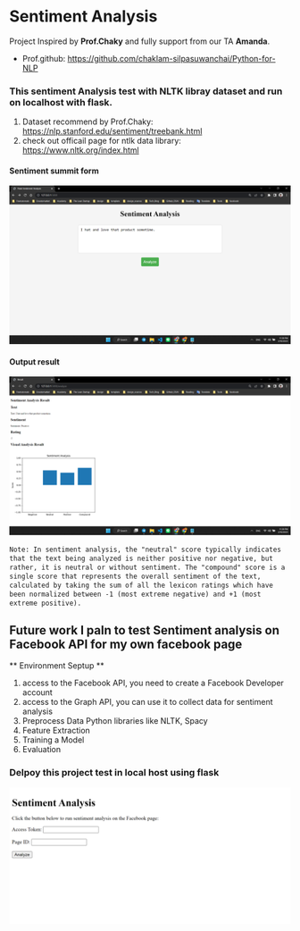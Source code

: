 

# Sentiment Analysis
Project Inspired by **Prof.Chaky** and fully support from our TA **Amanda**.
- Prof.github: https://github.com/chaklam-silpasuwanchai/Python-for-NLP
### This sentiment Analysis test with NLTK libray dataset and run on localhost with flask.
1. Dataset recommend by Prof.Chaky: https://nlp.stanford.edu/sentiment/treebank.html
2. check out officail page for ntlk data library: https://www.nltk.org/index.html
#### Sentiment summit form
<img src="https://github.com/rambosorn/NLP_Project/blob/main/Sentiment%20Analysis/image/image_2023-02-18_23-39-37.png" alt="Alt text"
title="Optional title">
#### Output result
<img src="https://github.com/rambosorn/NLP_Project/blob/main/Sentiment%20Analysis/image/image_2023-02-18_23-39-59.png" alt="Alt text" title="Optional title">

    Note: In sentiment analysis, the "neutral" score typically indicates that the text being analyzed is neither positive nor negative, but rather, it is neutral or without sentiment. The "compound" score is a single score that represents the overall sentiment of the text, calculated by taking the sum of all the lexicon ratings which have been normalized between -1 (most extreme negative) and +1 (most extreme positive).

## Future work I paln to test Sentiment analysis on Facebook API for my own facebook page
** Environment Septup **
1. access to the Facebook API, you need to create a Facebook Developer account
2. access to the Graph API, you can use it to collect data for sentiment analysis
3. Preprocess Data Python libraries like NLTK, Spacy
4. Feature Extraction
5. Training a Model
6. Evaluation
### Delpoy this project test in local host using flask
 <img src="https://github.com/rambosorn/NLP_Project/blob/main/Sentiment%20Analysis/image/screencapture-127-0-0-1-5000-2023-02-16-23_49_58.png" alt="Alt text" title="Optional title">
